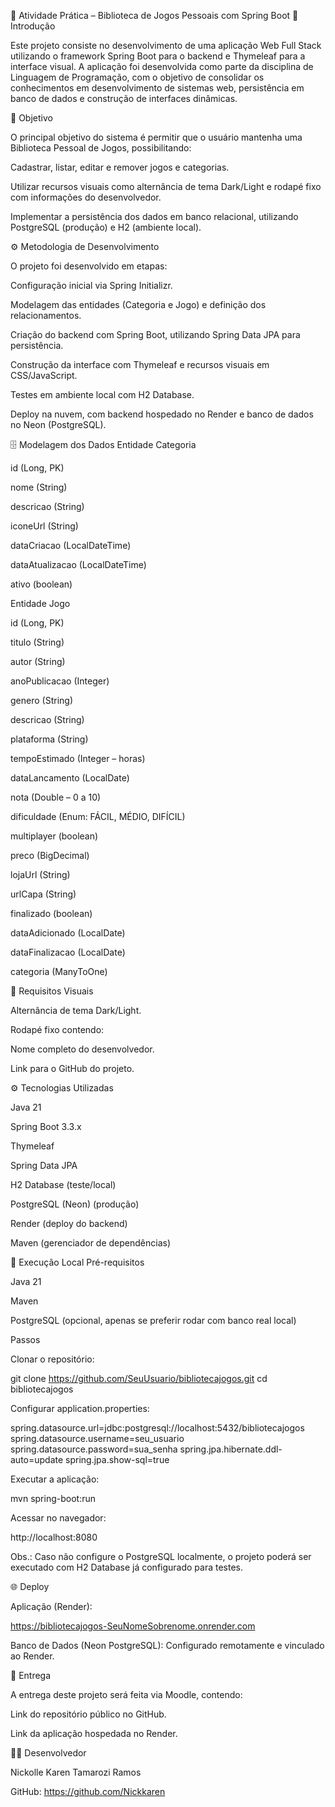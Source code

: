 📝 Atividade Prática – Biblioteca de Jogos Pessoais com Spring Boot
📖 Introdução

Este projeto consiste no desenvolvimento de uma aplicação Web Full Stack utilizando o framework Spring Boot para o backend e Thymeleaf para a interface visual.
A aplicação foi desenvolvida como parte da disciplina de Linguagem de Programação, com o objetivo de consolidar os conhecimentos em desenvolvimento de sistemas web, persistência em banco de dados e construção de interfaces dinâmicas.

🎯 Objetivo

O principal objetivo do sistema é permitir que o usuário mantenha uma Biblioteca Pessoal de Jogos, possibilitando:

Cadastrar, listar, editar e remover jogos e categorias.

Utilizar recursos visuais como alternância de tema Dark/Light e rodapé fixo com informações do desenvolvedor.

Implementar a persistência dos dados em banco relacional, utilizando PostgreSQL (produção) e H2 (ambiente local).

⚙️ Metodologia de Desenvolvimento

O projeto foi desenvolvido em etapas:

Configuração inicial via Spring Initializr.

Modelagem das entidades (Categoria e Jogo) e definição dos relacionamentos.

Criação do backend com Spring Boot, utilizando Spring Data JPA para persistência.

Construção da interface com Thymeleaf e recursos visuais em CSS/JavaScript.

Testes em ambiente local com H2 Database.

Deploy na nuvem, com backend hospedado no Render e banco de dados no Neon (PostgreSQL).

🗄️ Modelagem dos Dados
Entidade Categoria

id (Long, PK)

nome (String)

descricao (String)

iconeUrl (String)

dataCriacao (LocalDateTime)

dataAtualizacao (LocalDateTime)

ativo (boolean)

Entidade Jogo

id (Long, PK)

titulo (String)

autor (String)

anoPublicacao (Integer)

genero (String)

descricao (String)

plataforma (String)

tempoEstimado (Integer – horas)

dataLancamento (LocalDate)

nota (Double – 0 a 10)

dificuldade (Enum: FÁCIL, MÉDIO, DIFÍCIL)

multiplayer (boolean)

preco (BigDecimal)

lojaUrl (String)

urlCapa (String)

finalizado (boolean)

dataAdicionado (LocalDate)

dataFinalizacao (LocalDate)

categoria (ManyToOne)

🎨 Requisitos Visuais

Alternância de tema Dark/Light.

Rodapé fixo contendo:

Nome completo do desenvolvedor.

Link para o GitHub do projeto.

⚙️ Tecnologias Utilizadas

Java 21

Spring Boot 3.3.x

Thymeleaf

Spring Data JPA

H2 Database (teste/local)

PostgreSQL (Neon) (produção)

Render (deploy do backend)

Maven (gerenciador de dependências)

🚀 Execução Local
Pré-requisitos

Java 21

Maven

PostgreSQL (opcional, apenas se preferir rodar com banco real local)

Passos

Clonar o repositório:

git clone https://github.com/SeuUsuario/bibliotecajogos.git
cd bibliotecajogos


Configurar application.properties:

spring.datasource.url=jdbc:postgresql://localhost:5432/bibliotecajogos
spring.datasource.username=seu_usuario
spring.datasource.password=sua_senha
spring.jpa.hibernate.ddl-auto=update
spring.jpa.show-sql=true


Executar a aplicação:

mvn spring-boot:run


Acessar no navegador:

http://localhost:8080


Obs.: Caso não configure o PostgreSQL localmente, o projeto poderá ser executado com H2 Database já configurado para testes.

🌐 Deploy

Aplicação (Render):

https://bibliotecajogos-SeuNomeSobrenome.onrender.com


Banco de Dados (Neon PostgreSQL):
Configurado remotamente e vinculado ao Render.

📌 Entrega

A entrega deste projeto será feita via Moodle, contendo:

Link do repositório público no GitHub.

Link da aplicação hospedada no Render.

👨‍🎓 Desenvolvedor

Nickolle Karen Tamarozi Ramos

GitHub: https://github.com/Nickkaren
